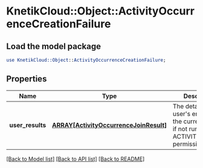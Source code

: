 # KnetikCloud::Object::ActivityOccurrenceCreationFailure

## Load the model package
```perl
use KnetikCloud::Object::ActivityOccurrenceCreationFailure;
```

## Properties
Name | Type | Description | Notes
------------ | ------------- | ------------- | -------------
**user_results** | [**ARRAY[ActivityOccurrenceJoinResult]**](ActivityOccurrenceJoinResult.md) | The details of each user&#39;s entry, or just the current user&#39;s if not run with ACTIVITIES_ADMIN permission | [optional] 

[[Back to Model list]](../README.md#documentation-for-models) [[Back to API list]](../README.md#documentation-for-api-endpoints) [[Back to README]](../README.md)



